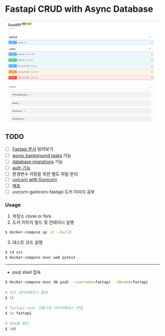 # Fastapi CRUD with Async Database 

<img src="../images/img-2.png">

## TODO
- [ ] [Fastapi 문서](https://fastapi.tiangolo.com/tutorial/) 읽어보기
- [ ] [async background tasks](https://fastapi.tiangolo.com/tutorial/background-tasks/) 기능
- [ ] [database migrations](https://fastapi.tiangolo.com/tutorial/sql-databases/#migrations) 기능
- [ ] [auth 기능](https://fastapi.tiangolo.com/tutorial/security/simple-oauth2/)
- [ ] 환경변수 저장을 위한 별도 파일 분리
- [ ] [uvicorn with Gunicorn](https://www.uvicorn.org/#running-with-gunicorn)
- [ ] [배포](https://fastapi.tiangolo.com/deployment/)
- [ ] uvicorn-gunicorn-fastapi 도커 이미지 공부

### Usage

1. 저장소 clone or fork
2. 도커 이미지 빌드 및 컨테이너 실행
```bash
$ docker-compose up -d --build
```
3. 테스트 코드 실행
```bash
$ cd src
$ docker-compose exec web pytest .
```

---
- psql shell 접속
```bash
$ docker-compose exec db psql --username=fastapi --dbname=fastapi

# 모든 데이터베이스 출력
$ \l

# fastapi user 이름으로 데이터베이스 연결
$ \c fastapi

# 테이블 확인
$ \dt
```